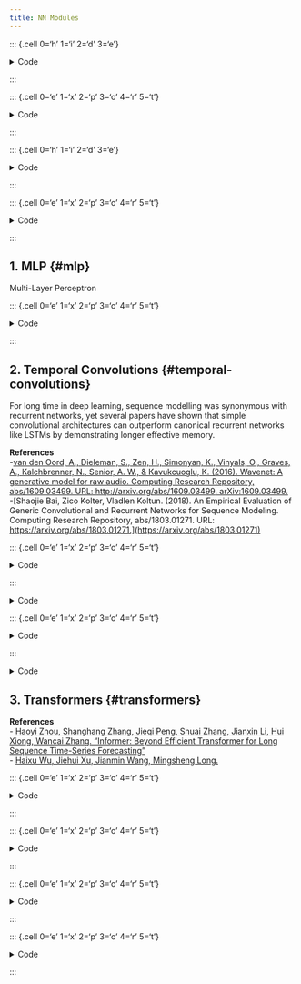 ```yaml
---
title: NN Modules
---
```


::: {.cell 0=‘h’ 1=‘i’ 2=‘d’ 3=‘e’}

<details>
<summary>Code</summary>

``` python
%load_ext autoreload
%autoreload 2
```

</details>

:::

::: {.cell 0=‘e’ 1=‘x’ 2=‘p’ 3=‘o’ 4=‘r’ 5=‘t’}

<details>
<summary>Code</summary>

``` python
import math

import torch
import torch.nn as nn
import torch.nn.functional as F
```

</details>

:::

::: {.cell 0=‘h’ 1=‘i’ 2=‘d’ 3=‘e’}

<details>
<summary>Code</summary>

``` python
from nbdev.showdoc import show_doc
```

</details>

:::

::: {.cell 0=‘e’ 1=‘x’ 2=‘p’ 3=‘o’ 4=‘r’ 5=‘t’}

<details>
<summary>Code</summary>

``` python
ACTIVATIONS = ['ReLU','Softplus','Tanh','SELU','LeakyReLU','PReLU','Sigmoid']
```

</details>

:::

## 1. MLP {#mlp}

Multi-Layer Perceptron

::: {.cell 0=‘e’ 1=‘x’ 2=‘p’ 3=‘o’ 4=‘r’ 5=‘t’}

<details>
<summary>Code</summary>

``` python
class MLP(nn.Module):
    """Multi-Layer Perceptron Class

    **Parameters:**<br>
    `in_features`: int, dimension of input.<br>
    `out_features`: int, dimension of output.<br>
    `activation`: str, activation function to use.<br>
    `hidden_size`: int, dimension of hidden layers.<br>
    `num_layers`: int, number of hidden layers.<br>
    `dropout`: float, dropout rate.<br>
    """
    def __init__(self, in_features, out_features, activation, hidden_size, num_layers, dropout):
        super().__init__()
        assert activation in ACTIVATIONS, f'{activation} is not in {ACTIVATIONS}'
        
        self.activation = getattr(nn, activation)()

        # MultiLayer Perceptron
        # Input layer
        layers = [nn.Linear(in_features=in_features, out_features=hidden_size),
                  self.activation,
                  nn.Dropout(dropout)]
        # Hidden layers
        for i in range(num_layers - 2):
            layers += [nn.Linear(in_features=hidden_size, out_features=hidden_size),
                       self.activation,
                       nn.Dropout(dropout)]
        # Output layer
        layers += [nn.Linear(in_features=hidden_size, out_features=out_features)]

        # Store in layers as ModuleList
        self.layers = nn.Sequential(*layers)

    def forward(self, x):
        return self.layers(x)
```

</details>

:::

## 2. Temporal Convolutions {#temporal-convolutions}

For long time in deep learning, sequence modelling was synonymous with
recurrent networks, yet several papers have shown that simple
convolutional architectures can outperform canonical recurrent networks
like LSTMs by demonstrating longer effective memory.

**References**<br> -[van den Oord, A., Dieleman, S., Zen, H., Simonyan,
K., Vinyals, O., Graves, A., Kalchbrenner, N., Senior, A. W., &
Kavukcuoglu, K. (2016). Wavenet: A generative model for raw audio.
Computing Research Repository, abs/1609.03499. URL:
http://arxiv.org/abs/1609.03499.
arXiv:1609.03499.](https://arxiv.org/abs/1609.03499)<br> -[Shaojie Bai,
Zico Kolter, Vladlen Koltun. (2018). An Empirical Evaluation of Generic
Convolutional and Recurrent Networks for Sequence Modeling. Computing
Research Repository, abs/1803.01271. URL:
https://arxiv.org/abs/1803.01271.](https://arxiv.org/abs/1803.01271)<br>

::: {.cell 0=‘e’ 1=‘x’ 2=‘p’ 3=‘o’ 4=‘r’ 5=‘t’}

<details>
<summary>Code</summary>

``` python
class Chomp1d(nn.Module):
    """ Chomp1d

    Receives `x` input of dim [N,C,T], and trims it so that only
    'time available' information is used. 
    Used by one dimensional causal convolutions `CausalConv1d`.

    **Parameters:**<br>
    `horizon`: int, length of outsample values to skip.
    """
    def __init__(self, horizon):
        super(Chomp1d, self).__init__()
        self.horizon = horizon

    def forward(self, x):
        return x[:, :, :-self.horizon].contiguous()


class CausalConv1d(nn.Module):
    """ Causal Convolution 1d

    Receives `x` input of dim [N,C_in,T], and computes a causal convolution
    in the time dimension. Skipping the H steps of the forecast horizon, through
    its dilation.
    Consider a batch of one element, the dilated convolution operation on the
    $t$ time step is defined:

    $\mathrm{Conv1D}(\mathbf{x},\mathbf{w})(t) = (\mathbf{x}_{[*d]} \mathbf{w})(t) = \sum^{K}_{k=1} w_{k} \mathbf{x}_{t-dk}$

    where $d$ is the dilation factor, $K$ is the kernel size, $t-dk$ is the index of
    the considered past observation. The dilation effectively applies a filter with skip
    connections. If $d=1$ one recovers a normal convolution.

    **Parameters:**<br>
    `in_channels`: int, dimension of `x` input's initial channels.<br> 
    `out_channels`: int, dimension of `x` outputs's channels.<br> 
    `activation`: str, identifying activations from PyTorch activations.
        select from 'ReLU','Softplus','Tanh','SELU', 'LeakyReLU','PReLU','Sigmoid'.<br>
    `padding`: int, number of zero padding used to the left.<br>
    `kernel_size`: int, convolution's kernel size.<br>
    `dilation`: int, dilation skip connections.<br>
    
    **Returns:**<br>
    `x`: tensor, torch tensor of dim [N,C_out,T] activation(conv1d(inputs, kernel) + bias). <br>
    """
    def __init__(self, in_channels, out_channels, kernel_size,
                 padding, dilation, activation, stride:int=1):
        super(CausalConv1d, self).__init__()
        assert activation in ACTIVATIONS, f'{activation} is not in {ACTIVATIONS}'
        
        self.conv       = nn.Conv1d(in_channels=in_channels, out_channels=out_channels, 
                                    kernel_size=kernel_size, stride=stride, padding=padding,
                                    dilation=dilation)
        
        self.chomp      = Chomp1d(padding)
        self.activation = getattr(nn, activation)()
        self.causalconv = nn.Sequential(self.conv, self.chomp, self.activation)
    
    def forward(self, x):
        return self.causalconv(x)
```

</details>

:::

<details>
<summary>Code</summary>

``` python
show_doc(CausalConv1d, title_level=3)
```

</details>

::: {.cell 0=‘e’ 1=‘x’ 2=‘p’ 3=‘o’ 4=‘r’ 5=‘t’}

<details>
<summary>Code</summary>

``` python
class TemporalConvolutionEncoder(nn.Module):
    """ Temporal Convolution Encoder

    Receives `x` input of dim [N,T,C_in], permutes it to  [N,C_in,T]
    applies a deep stack of exponentially dilated causal convolutions.
    The exponentially increasing dilations of the convolutions allow for 
    the creation of weighted averages of exponentially large long-term memory.

    **Parameters:**<br>
    `in_channels`: int, dimension of `x` input's initial channels.<br> 
    `out_channels`: int, dimension of `x` outputs's channels.<br>
    `kernel_size`: int, size of the convolving kernel.<br>
    `dilations`: int list, controls the temporal spacing between the kernel points.<br>
    `activation`: str, identifying activations from PyTorch activations.
        select from 'ReLU','Softplus','Tanh','SELU', 'LeakyReLU','PReLU','Sigmoid'.<br>

    **Returns:**<br>
    `x`: tensor, torch tensor of dim [N,T,C_out].<br>
    """
    # TODO: Add dilations parameter and change layers declaration to for loop
    def __init__(self, in_channels, out_channels, 
                 kernel_size, dilations,
                 activation:str='ReLU'):
        super(TemporalConvolutionEncoder, self).__init__()
        layers = []
        for dilation in dilations:
            layers.append(CausalConv1d(in_channels=in_channels, out_channels=out_channels, 
                                        kernel_size=kernel_size, padding=(kernel_size-1)*dilation, 
                                        activation=activation, dilation=dilation))
            in_channels = out_channels
        self.tcn = nn.Sequential(*layers)

    def forward(self, x):
        # [N,T,C_in] -> [N,C_in,T] -> [N,T,C_out]
        x = x.permute(0, 2, 1).contiguous()
        x = self.tcn(x)
        x = x.permute(0, 2, 1).contiguous()
        return x
```

</details>

:::

<details>
<summary>Code</summary>

``` python
show_doc(TemporalConvolutionEncoder, title_level=3)
```

</details>

## 3. Transformers {#transformers}

**References**<br> - [Haoyi Zhou, Shanghang Zhang, Jieqi Peng, Shuai
Zhang, Jianxin Li, Hui Xiong, Wancai Zhang. “Informer: Beyond Efficient
Transformer for Long Sequence Time-Series
Forecasting”](https://arxiv.org/abs/2012.07436)<br> - [Haixu Wu, Jiehui
Xu, Jianmin Wang, Mingsheng Long.](https://arxiv.org/abs/2106.13008)<br>

::: {.cell 0=‘e’ 1=‘x’ 2=‘p’ 3=‘o’ 4=‘r’ 5=‘t’}

<details>
<summary>Code</summary>

``` python
class TransEncoderLayer(nn.Module):
    def __init__(self, attention, hidden_size, conv_hidden_size=None, dropout=0.1, activation="relu"):
        super(TransEncoderLayer, self).__init__()
        conv_hidden_size = conv_hidden_size or 4 * hidden_size
        self.attention = attention
        self.conv1 = nn.Conv1d(in_channels=hidden_size, out_channels=conv_hidden_size, kernel_size=1)
        self.conv2 = nn.Conv1d(in_channels=conv_hidden_size, out_channels=hidden_size, kernel_size=1)
        self.norm1 = nn.LayerNorm(hidden_size)
        self.norm2 = nn.LayerNorm(hidden_size)
        self.dropout = nn.Dropout(dropout)
        self.activation = F.relu if activation == "relu" else F.gelu

    def forward(self, x, attn_mask=None):
        new_x, attn = self.attention(
            x, x, x,
            attn_mask=attn_mask
        )
        
        x = x + self.dropout(new_x)

        y = x = self.norm1(x)
        y = self.dropout(self.activation(self.conv1(y.transpose(-1, 1))))
        y = self.dropout(self.conv2(y).transpose(-1, 1))

        return self.norm2(x + y), attn


class TransEncoder(nn.Module):
    def __init__(self, attn_layers, conv_layers=None, norm_layer=None):
        super(TransEncoder, self).__init__()
        self.attn_layers = nn.ModuleList(attn_layers)
        self.conv_layers = nn.ModuleList(conv_layers) if conv_layers is not None else None
        self.norm = norm_layer

    def forward(self, x, attn_mask=None):
        # x [B, L, D]
        attns = []
        if self.conv_layers is not None:
            for attn_layer, conv_layer in zip(self.attn_layers, self.conv_layers):
                x, attn = attn_layer(x, attn_mask=attn_mask)
                x = conv_layer(x)
                attns.append(attn)
            x, attn = self.attn_layers[-1](x)
            attns.append(attn)
        else:
            for attn_layer in self.attn_layers:
                x, attn = attn_layer(x, attn_mask=attn_mask)
                attns.append(attn)

        if self.norm is not None:
            x = self.norm(x)

        return x, attns
```

</details>

:::

::: {.cell 0=‘e’ 1=‘x’ 2=‘p’ 3=‘o’ 4=‘r’ 5=‘t’}

<details>
<summary>Code</summary>

``` python
class TransDecoderLayer(nn.Module):
    def __init__(self, self_attention, cross_attention, hidden_size, conv_hidden_size=None,
                 dropout=0.1, activation="relu"):
        super(TransDecoderLayer, self).__init__()
        conv_hidden_size = conv_hidden_size or 4 * hidden_size
        self.self_attention = self_attention
        self.cross_attention = cross_attention
        self.conv1 = nn.Conv1d(in_channels=hidden_size, out_channels=conv_hidden_size, kernel_size=1)
        self.conv2 = nn.Conv1d(in_channels=conv_hidden_size, out_channels=hidden_size, kernel_size=1)
        self.norm1 = nn.LayerNorm(hidden_size)
        self.norm2 = nn.LayerNorm(hidden_size)
        self.norm3 = nn.LayerNorm(hidden_size)
        self.dropout = nn.Dropout(dropout)
        self.activation = F.relu if activation == "relu" else F.gelu

    def forward(self, x, cross, x_mask=None, cross_mask=None):
        x = x + self.dropout(self.self_attention(
            x, x, x,
            attn_mask=x_mask
        )[0])
        x = self.norm1(x)

        x = x + self.dropout(self.cross_attention(
            x, cross, cross,
            attn_mask=cross_mask
        )[0])

        y = x = self.norm2(x)
        y = self.dropout(self.activation(self.conv1(y.transpose(-1, 1))))
        y = self.dropout(self.conv2(y).transpose(-1, 1))

        return self.norm3(x + y)


class TransDecoder(nn.Module):
    def __init__(self, layers, norm_layer=None, projection=None):
        super(TransDecoder, self).__init__()
        self.layers = nn.ModuleList(layers)
        self.norm = norm_layer
        self.projection = projection

    def forward(self, x, cross, x_mask=None, cross_mask=None):
        for layer in self.layers:
            x = layer(x, cross, x_mask=x_mask, cross_mask=cross_mask)

        if self.norm is not None:
            x = self.norm(x)

        if self.projection is not None:
            x = self.projection(x)
        return x
```

</details>

:::

::: {.cell 0=‘e’ 1=‘x’ 2=‘p’ 3=‘o’ 4=‘r’ 5=‘t’}

<details>
<summary>Code</summary>

``` python
class AttentionLayer(nn.Module):
    def __init__(self, attention, hidden_size, n_head, d_keys=None,
                 d_values=None):
        super(AttentionLayer, self).__init__()

        d_keys = d_keys or (hidden_size // n_head)
        d_values = d_values or (hidden_size // n_head)

        self.inner_attention = attention
        self.query_projection = nn.Linear(hidden_size, d_keys * n_head)
        self.key_projection = nn.Linear(hidden_size, d_keys * n_head)
        self.value_projection = nn.Linear(hidden_size, d_values * n_head)
        self.out_projection = nn.Linear(d_values * n_head, hidden_size)
        self.n_head = n_head

    def forward(self, queries, keys, values, attn_mask):
        B, L, _ = queries.shape
        _, S, _ = keys.shape
        H = self.n_head

        queries = self.query_projection(queries).view(B, L, H, -1)
        keys = self.key_projection(keys).view(B, S, H, -1)
        values = self.value_projection(values).view(B, S, H, -1)

        out, attn = self.inner_attention(
            queries,
            keys,
            values,
            attn_mask
        )
        out = out.view(B, L, -1)

        return self.out_projection(out), attn
```

</details>

:::

::: {.cell 0=‘e’ 1=‘x’ 2=‘p’ 3=‘o’ 4=‘r’ 5=‘t’}

<details>
<summary>Code</summary>

``` python
class PositionalEmbedding(nn.Module):
    def __init__(self, hidden_size, max_len=5000):
        super(PositionalEmbedding, self).__init__()
        # Compute the positional encodings once in log space.
        pe = torch.zeros(max_len, hidden_size).float()
        pe.require_grad = False

        position = torch.arange(0, max_len).float().unsqueeze(1)
        div_term = (torch.arange(0, hidden_size, 2).float() * -(math.log(10000.0) / hidden_size)).exp()

        pe[:, 0::2] = torch.sin(position * div_term)
        pe[:, 1::2] = torch.cos(position * div_term)

        pe = pe.unsqueeze(0)
        self.register_buffer('pe', pe)

    def forward(self, x):
        return self.pe[:, :x.size(1)]

class TokenEmbedding(nn.Module):
    def __init__(self, c_in, hidden_size):
        super(TokenEmbedding, self).__init__()
        padding = 1 if torch.__version__ >= '1.5.0' else 2
        self.tokenConv = nn.Conv1d(in_channels=c_in, out_channels=hidden_size,
                                   kernel_size=3, padding=padding, padding_mode='circular', bias=False)
        for m in self.modules():
            if isinstance(m, nn.Conv1d):
                nn.init.kaiming_normal_(m.weight, mode='fan_in', nonlinearity='leaky_relu')

    def forward(self, x):
        x = self.tokenConv(x.permute(0, 2, 1)).transpose(1, 2)
        return x

class TimeFeatureEmbedding(nn.Module):
    def __init__(self, input_size, hidden_size):
        super(TimeFeatureEmbedding, self).__init__()
        self.embed = nn.Linear(input_size, hidden_size, bias=False)

    def forward(self, x):
        return self.embed(x)

class DataEmbedding(nn.Module):
    def __init__(self, c_in, exog_input_size, hidden_size, pos_embedding=True, dropout=0.1):
        super(DataEmbedding, self).__init__()

        self.value_embedding = TokenEmbedding(c_in=c_in, hidden_size=hidden_size)

        if pos_embedding:
            self.position_embedding = PositionalEmbedding(hidden_size=hidden_size)
        else:
            self.position_embedding = None

        if exog_input_size > 0:
            self.temporal_embedding = TimeFeatureEmbedding(input_size=exog_input_size,
                                                        hidden_size=hidden_size)
        else:
            self.temporal_embedding = None

        self.dropout = nn.Dropout(p=dropout)

    def forward(self, x, x_mark=None):

        # Convolution
        x = self.value_embedding(x)

        # Add positional (relative withing window) embedding with sines and cosines
        if self.position_embedding is not None:
            x = x + self.position_embedding(x)

        # Add temporal (absolute in time series) embedding with linear layer
        if self.temporal_embedding is not None:
            x = x + self.temporal_embedding(x_mark)            

        return self.dropout(x)
```

</details>

:::

